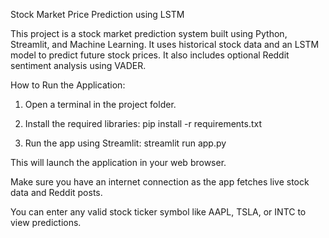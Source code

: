 Stock Market Price Prediction using LSTM

This project is a stock market prediction system built using Python, Streamlit, and Machine Learning. 
It uses historical stock data and an LSTM model to predict future stock prices. 
It also includes optional Reddit sentiment analysis using VADER.

How to Run the Application:

1. Open a terminal in the project folder.

2. Install the required libraries:
   pip install -r requirements.txt

3. Run the app using Streamlit:
   streamlit run app.py

This will launch the application in your web browser.

Make sure you have an internet connection as the app fetches live stock data and Reddit posts.

You can enter any valid stock ticker symbol like AAPL, TSLA, or INTC to view predictions.
